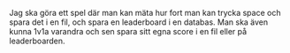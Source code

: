 Jag ska göra ett spel där man kan mäta hur fort man kan trycka space och spara det i en fil, och spara en leaderboard i en databas. Man ska även kunna 1v1a varandra och sen spara sitt egna score i en fil eller på leaderboarden.
